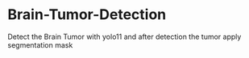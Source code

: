 # Brain-Tumor-Detection
Detect the Brain Tumor with yolo11 and after detection the tumor apply segmentation mask
